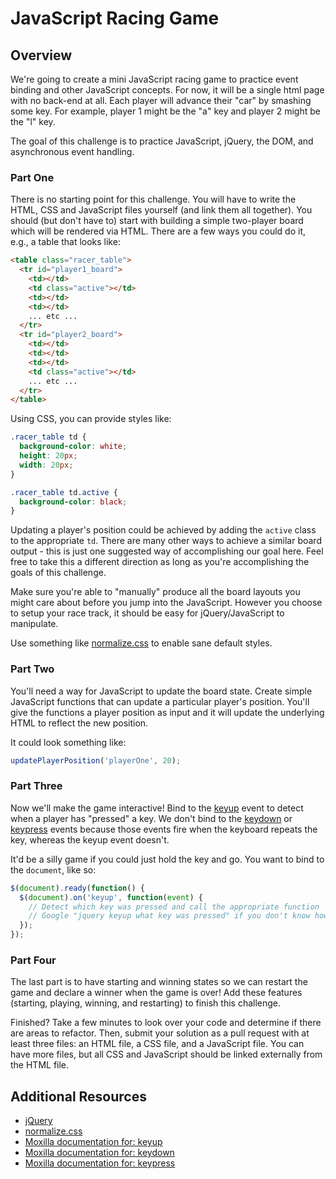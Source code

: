 # JavaScript Racing Game

## Overview

We're going to create a mini JavaScript racing game to practice event binding and other JavaScript concepts. For now, it will be a single html page with no back-end at all. Each player will advance their "car" by smashing some key.  For example, player 1 might be the "a" key and player 2 might be the "l" key.

The goal of this challenge is to practice JavaScript, jQuery, the DOM, and asynchronous event handling.

### Part One

There is no starting point for this challenge. You will have to write the HTML, CSS and JavaScript files yourself (and link them all together).  You should (but don't have to) start with building a simple two-player board which will be rendered via HTML.  There are a few ways you could do it, e.g., a table that looks like:

```html
<table class="racer_table">
  <tr id="player1_board">
    <td></td>
    <td class="active"></td>
    <td></td>
    <td></td>
    ... etc ...
  </tr>
  <tr id="player2_board">
    <td></td>
    <td></td>
    <td></td>
    <td class="active"></td>
    ... etc ...
  </tr>
</table>
```

Using CSS, you can provide styles like:

```css
.racer_table td {
  background-color: white;
  height: 20px;
  width: 20px;
}

.racer_table td.active {
  background-color: black;
}
```

Updating a player's position could be achieved by adding the `active` class to the appropriate `td`.  There are many other ways to achieve a similar board output - this is just one suggested way of accomplishing our goal here. Feel free to take this a different direction as long as you're accomplishing the goals of this challenge.

Make sure you're able to "manually" produce all the board layouts you might care about before you jump into the JavaScript.  However you choose to setup your race track, it should be easy for jQuery/JavaScript to manipulate.

Use something like [normalize.css][] to enable sane default styles.

### Part Two

You'll need a way for JavaScript to update the board state.  Create simple JavaScript functions that can update a particular player's position.  You'll give the functions a player position as input and it will update the underlying HTML to reflect the new position.

It could look something like:

```javascript
updatePlayerPosition('playerOne', 20);
```

### Part Three

Now we'll make the game interactive!  Bind to the [keyup][] event to detect when a player has "pressed" a key.  We don't bind to the [keydown][] or [keypress][] events because those events fire when the keyboard repeats the key, whereas the keyup event doesn't.

It'd be a silly game if you could just hold the key and go.  You want to bind to the `document`, like so:

```javascript
$(document).ready(function() {
  $(document).on('keyup', function(event) {
    // Detect which key was pressed and call the appropriate function
    // Google "jquery keyup what key was pressed" if you don't know how
  });
});
```

### Part Four

The last part is to have starting and winning states so we can restart the game and declare a winner when the game is over!  Add these features (starting, playing, winning, and restarting) to finish this challenge.

Finished? Take a few minutes to look over your code and determine if there are areas to refactor. Then, submit your solution as a pull request with at least three files: an HTML file, a CSS file, and a JavaScript file. You can have more files, but all CSS and JavaScript should be linked externally from the HTML file.

## Additional Resources

* [jQuery][]
* [normalize.css][]
* [Moxilla documentation for: keyup][keyup]
* [Moxilla documentation for: keydown][keydown]
* [Moxilla documentation for: keypress][keypress]

[jQuery]: http://learn.jquery.com/about-jquery/
[normalize.css]: http://necolas.github.com/normalize.css/
[keyup]: http://api.jquery.com/keyup/
[keydown]: http://api.jquery.com/keydown/
[keypress]: http://api.jquery.com/keypress/
